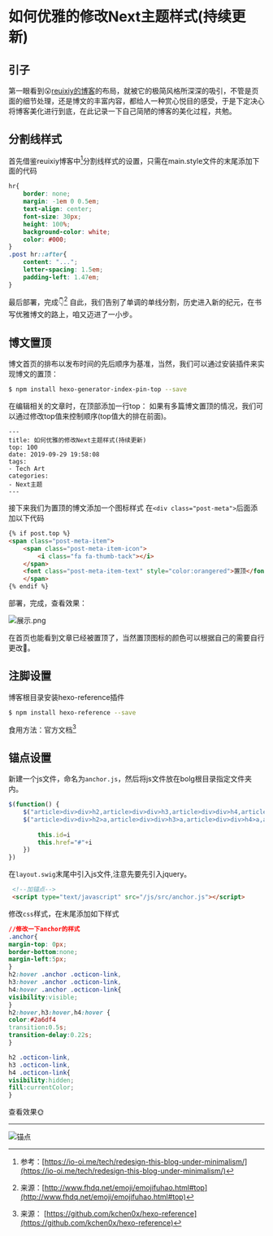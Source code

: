 # 如何优雅的修改Next主题样式(持续更新)


## 引子
第一眼看到😮[reuixiy的博客](https://io-oi.me/tech/redesign-this-blog-under-minimalism/)的布局，就被它的极简风格所深深的吸引，不管是页面的细节处理，还是博文的丰富内容，都给人一种赏心悦目的感受，于是下定决心将博客美化进行到底，在此记录一下自己简陋的博客的美化过程，共勉。
<!-- more -->
## 分割线样式
首先借鉴reuixiy博客中[^1]分割线样式的设置，只需在main.style文件的末尾添加下面的代码  

``` css
hr{
	border: none;
	margin: -1em 0 0.5em;
	text-align: center;
	font-size: 30px;
	height: 100%;
	background-color: white;
	color: #000;
}
.post hr::after{
	content: "...";
	letter-spacing: 1.5em;
	padding-left: 1.47em;
}
```
最后部署，完成👇[^2]
自此，我们告别了单调的单线分割，历史进入新的纪元，在书写优雅博文的路上，咱又迈进了一小步。

## 博文置顶
博文首页的排布以发布时间的先后顺序为基准，当然，我们可以通过安装插件来实现博文的置顶：
``` bash
$ npm install hexo-generator-index-pin-top --save
```
在编辑相关的文章时，在顶部添加一行top：
如果有多篇博文置顶的情况，我们可以通过修改top值来控制顺序(top值大的排在前面)。
```
---
title: 如何优雅的修改Next主题样式(持续更新)
top: 100
date: 2019-09-29 19:58:08
tags:
- Tech Art
categories:
- Next主题
---
```
接下来我们为置顶的博文添加一个图标样式
在`<div class="post-meta">`后面添加以下代码
``` html 文件路径:~\blog\themes\next\layout\_macro\post.swig
{% if post.top %}
<span class="post-meta-item">
	<span class="post-meta-item-icon">
		<i class="fa fa-thumb-tack"></i>
	</span>
    <font class="post-meta-item-text" style="color:orangered">置顶</font>
	</span>
{% endif %}
```
部署，完成，查看效果：

![展示.png](http://eric-sheng-1300164148.cos.ap-guangzhou.myqcloud.com/2019/09/30/8ce00973e5c2f15cfa67da08952641a1.png)

在首页也能看到文章已经被置顶了，当然置顶图标的颜色可以根据自己的需要自行更改🍻。

## 注脚设置
博客根目录安装hexo-reference插件
``` bash
$ npm install hexo-reference --save
```
食用方法：官方文档[^3]

## 锚点设置
新建一个js文件，命名为`anchor.js`，然后将js文件放在bolg根目录指定文件夹内。
``` javascript 文件路径：~\blog\themes\next\source\js\src\anchor.js
$(function() {
	$("article>div>div>h2,article>div>div>h3,article>div>div>h4,article>div>h5").append("<a class=\"anchor\"  aria-hidden=\"true\" ><svg class=\"octicon-link\" aria-hidden=\"true\" width=\"16\" height=\"16\" version=\"1.1\"><path d=\"M 4 9 h 1 v 1 H 4 c -1.5 0 -3 -1.69 -3 -3.5 S 2.55 3 4 3 h 4 c 1.45 0 3 1.69 3 3.5 c 0 1.41 -0.91 2.72 -2 3.25 V 8.59 c 0.58 -0.45 1 -1.27 1 -2.09 C 10 5.22 8.98 4 8 4 H 4 c -0.98 0 -2 1.22 -2 2.5 S 3 9 4 9 Z m 9 -3 h -1 v 1 h 1 c 1 0 2 1.22 2 2.5 S 13.98 12 13 12 H 9 c -0.98 0 -2 -1.22 -2 -2.5 c 0 -0.83 0.42 -1.64 1 -2.09 V 6.25 c -1.09 0.53 -2 1.84 -2 3.25 C 6 11.31 7.55 13 9 13 h 4 c 1.45 0 3 -1.69 3 -3.5 S 14.5 6 13 6 Z\"/></svg></a>")
	$("article>div>div>h2>a,article>div>div>h3>a,article>div>div>h4>a,article>div>div>h5>a").each(function(i){
		
		this.id=i
		this.href="#"+i
	})
})
```
在`layout.swig`末尾中引入js文件,注意先要先引入jquery。
``` html 文件路径：~\blog\themes\next\layout\layout.swig
 <!--加锚点-->
 <script type="text/javascript" src="/js/src/anchor.js"></script>
```
修改`css`样式，在末尾添加如下样式
``` css 文件路径：~\blog\themes\next\source\css\main.style
//修改一下anchor的样式
.anchor{
margin-top: 0px;
border-bottom:none;
margin-left:5px;
}
h2:hover .anchor .octicon-link,
h3:hover .anchor .octicon-link,
h4:hover .anchor .octicon-link{
visibility:visible;
}
h2:hover,h3:hover,h4:hover {
color:#2a6df4
transition:0.5s;
transition-delay:0.22s;
}

h2 .octicon-link,
h3 .octicon-link,
h4 .octicon-link{
visibility:hidden;
fill:currentColor;
}
```
查看效果🌞
<hr />

![锚点](http://eric-sheng-1300164148.cos.ap-guangzhou.myqcloud.com/2019/10/03/32595abfcfc3aefa9d5ffb8b77ab4220.gif)


[^1]: 参考：[https://io-oi.me/tech/redesign-this-blog-under-minimalism/](https://io-oi.me/tech/redesign-this-blog-under-minimalism/)
[^2]: 来源：[http://www.fhdq.net/emoji/emojifuhao.html#top](http://www.fhdq.net/emoji/emojifuhao.html#top)
[^3]: 来源： [https://github.com/kchen0x/hexo-reference](https://github.com/kchen0x/hexo-reference)
